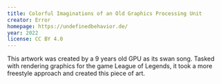 ```yaml
---
title: Colorful Imaginations of an Old Graphics Processing Unit
creator: Error
homepage: https://undefinedbehavior.de/
year: 2022
license: CC BY 4.0
---
```


This artwork was created by a 9 years old GPU as its swan song.
Tasked with rendering graphics for the game League of Legends, it took a more freestyle approach and created this piece of art.
